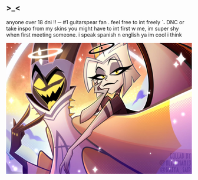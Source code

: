 ## >_<
anyone over 18 dni !! ─ #1 guitarspear fan . feel free to int freely ˊ˗ 
DNC or take inspo from my skins you might have to int first w me, im super shy when first meeting someone.
i speak spanish n english
ya im cool i think

![imagealt](https://github.com/guitarspearz/guitarspearz/blob/62d7d9963171224735489bdd6364e65d3285462e/divas.jpg)
